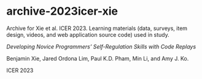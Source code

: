 # archive-2023icer-xie
Archive for Xie et al. ICER 2023. Learning materials (data, surveys, item design, videos, and web application source code) used in study.

_Developing Novice Programmers’ Self-Regulation Skills with Code Replays_

Benjamin Xie, Jared Ordona Lim, Paul K.D. Pham, Min Li, and Amy J. Ko. 

ICER 2023
